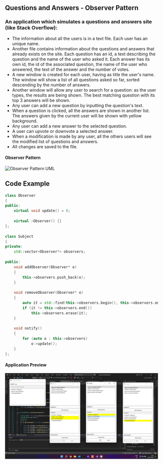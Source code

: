 ## Questions and Answers - Observer Pattern

### An application which simulates a questions and answers site (like Stack Overflow):

 - The information about all the users is in a text file. Each user has an unique name. 
 - Another file contains information about the questions and answers that already exists on the site. Each question has an id, a text describing the question and the name of the user who asked it. Each answer has its own id, the id of the associated question, the name of the user who answered, the text of the answer and the number of votes.
 - A new window is created for each user, having as title the user's name. The window will show a list of all questions asked so far, sorted descending by the number of answers.
 - Another window will allow any user to search for a question: as the user types, the results are being shown. The best matching question with its top 3 answers will be shown.
 - Any user can add a new question by inputting the question's text. 
 - When a question is clicked, all the answers are shown in another list. The answers given by the current user will be shown with yellow background.
 - Any user can add a new answer to the selected question.
 - A user can upvote or downvote a selected answer.
 - When a modification is made by any user, all the others users will see the modified list of questions and answers.
 - All changes are saved to the file.

#### Observer Pattern
   ![Observer Pattern UML](https://www.cs.mcgill.ca/~hv/classes/CS400/01.hchen/doc/observer/observer.gif)
   

## Code Example

```c++
class Observer
{
public:
	virtual void update() = 0;

	virtual ~Observer() {}
};

class Subject
{
private:
	std::vector<Observer*> observers;

public:
	void addObserver(Observer* o)
	{
		this->observers.push_back(o);
	}

	void removeObserver(Observer* o)
	{
		auto it = std::find(this->observers.begin(), this->observers.end(), o);
		if (it != this->observers.end())
			this->observers.erase(it);
	}

	void notify()
	{
		for (auto o : this->observers)
			o->update();
	}
};
```

#### Application Preview
   ![Application Running](./application_running.png)